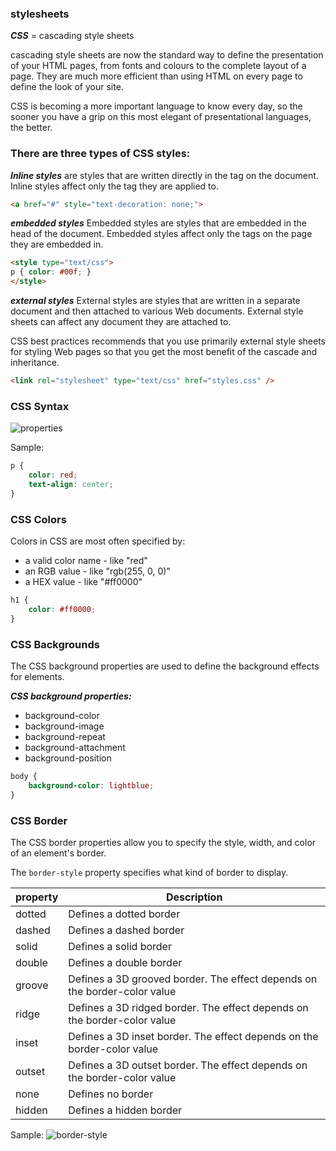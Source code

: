 ### stylesheets
***CSS*** = cascading style sheets

cascading style sheets are now the standard way to define the presentation of your HTML pages, from fonts and colours to the complete layout of a page. They are much more efficient than using HTML on every page to define the look of your site.

CSS is becoming a more important language to know every day, so the sooner you have a grip on this most elegant of presentational languages, the better.

### There are three types of CSS styles:

***Inline styles*** 
are styles that are written directly in the tag on the document. Inline styles affect only the tag they are applied to.

```html
<a href="#" style="text-decoration: none;">
```

***embedded styles***
Embedded styles are styles that are embedded in the head of the document. Embedded styles affect only the tags on the page they are embedded in.

```html
<style type="text/css">
p { color: #00f; }
</style>
```

***external styles***
External styles are styles that are written in a separate document and then attached to various Web documents. External style sheets can affect any document they are attached to.

CSS best practices recommends that you use primarily external style sheets for styling Web pages so that you get the most benefit of the cascade and inheritance.

```html
<link rel="stylesheet" type="text/css" href="styles.css" />
```

### CSS Syntax

![properties](https://www.w3schools.com/css/selector.gif?raw=true)

Sample:

```css
p {
    color: red;
    text-align: center;
}
```

### CSS Colors

Colors in CSS are most often specified by:

* a valid color name - like "red"
* an RGB value - like "rgb(255, 0, 0)"
* a HEX value - like "#ff0000"

```css
h1 {
    color: #ff0000;
}
```

### CSS Backgrounds

The CSS background properties are used to define the background effects for elements.

***CSS background properties:***

* background-color
* background-image
* background-repeat
* background-attachment
* background-position

```css
body {
    background-color: lightblue;
}
```

### CSS Border

The CSS border properties allow you to specify the style, width, and color of an element's border.

The `border-style` property specifies what kind of border to display.

| property | Description                                                               |
|----------|---------------------------------------------------------------------------|
| dotted   | Defines a dotted border                                                   |
| dashed   | Defines a dashed border                                                   |
| solid    | Defines a solid border                                                    |
| double   | Defines a double border                                                   |
| groove   | Defines a 3D grooved border. The effect depends on the border-color value |
| ridge    | Defines a 3D ridged border. The effect depends on the border-color value  |
| inset    | Defines a 3D inset border. The effect depends on the border-color value   |
| outset   | Defines a 3D outset border. The effect depends on the border-color value  |
| none     | Defines no border                                                         |
| hidden   | Defines a hidden border                                                   |

Sample:
![border-style](https://dl.dropboxusercontent.com/u/24437921/border-style.png?raw=true)
